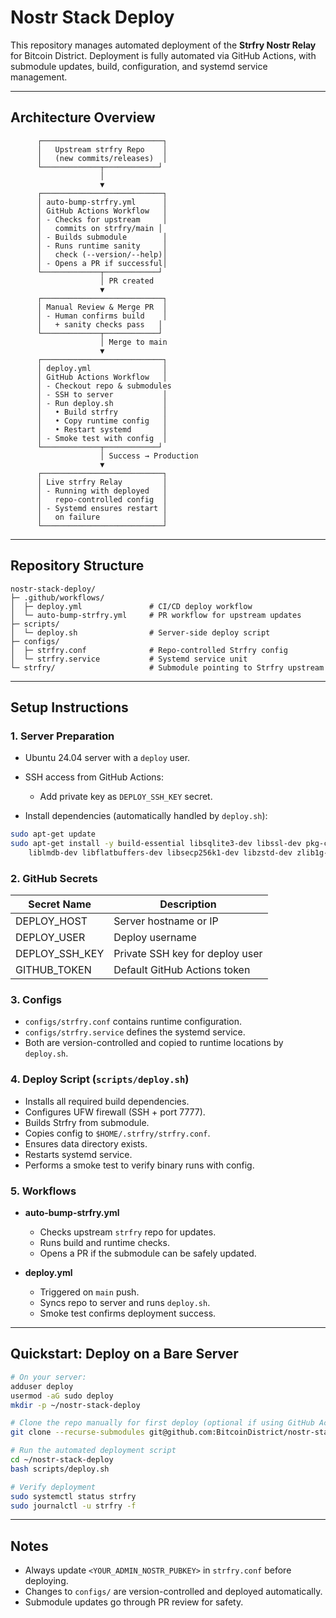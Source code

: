 # Nostr Stack Deploy

This repository manages automated deployment of the **Strfry Nostr Relay** for Bitcoin District. Deployment is fully automated via GitHub Actions, with submodule updates, build, configuration, and systemd service management.

---

## Architecture Overview

```text
      ┌───────────────────────────┐
      │   Upstream strfry Repo    │
      │   (new commits/releases)  │
      └─────────────┬────────────┘
                    │
                    ▼
      ┌───────────────────────────┐
      │ auto-bump-strfry.yml      │
      │ GitHub Actions Workflow   │
      │ - Checks for upstream     │
      │   commits on strfry/main │
      │ - Builds submodule        │
      │ - Runs runtime sanity     │
      │   check (--version/--help)│
      │ - Opens a PR if successful│
      └─────────────┬────────────┘
                    │ PR created
                    ▼
      ┌───────────────────────────┐
      │ Manual Review & Merge PR  │
      │ - Human confirms build    │
      │   + sanity checks pass   │
      └─────────────┬────────────┘
                    │ Merge to main
                    ▼
      ┌───────────────────────────┐
      │ deploy.yml                │
      │ GitHub Actions Workflow   │
      │ - Checkout repo & submodules
      │ - SSH to server           │
      │ - Run deploy.sh           │
      │   • Build strfry          │
      │   • Copy runtime config   │
      │   • Restart systemd       │
      │ - Smoke test with config  │
      └─────────────┬────────────┘
                    │ Success → Production
                    ▼
      ┌───────────────────────────┐
      │ Live strfry Relay         │
      │ - Running with deployed   │
      │   repo-controlled config  │
      │ - Systemd ensures restart │
      │   on failure              │
      └───────────────────────────┘
```

---

## Repository Structure

```
nostr-stack-deploy/
├─ .github/workflows/
│  ├─ deploy.yml               # CI/CD deploy workflow
│  └─ auto-bump-strfry.yml     # PR workflow for upstream updates
├─ scripts/
│  └─ deploy.sh                # Server-side deploy script
├─ configs/
│  ├─ strfry.conf              # Repo-controlled Strfry config
│  └─ strfry.service           # Systemd service unit
└─ strfry/                     # Submodule pointing to Strfry upstream
```

---

## Setup Instructions

### 1. Server Preparation

* Ubuntu 24.04 server with a `deploy` user.
* SSH access from GitHub Actions:

  * Add private key as `DEPLOY_SSH_KEY` secret.
* Install dependencies (automatically handled by `deploy.sh`):

```bash
sudo apt-get update
sudo apt-get install -y build-essential libsqlite3-dev libssl-dev pkg-config \
    liblmdb-dev libflatbuffers-dev libsecp256k1-dev libzstd-dev zlib1g-dev
```

### 2. GitHub Secrets

| Secret Name      | Description                     |
| ---------------- | ------------------------------- |
| DEPLOY\_HOST     | Server hostname or IP           |
| DEPLOY\_USER     | Deploy username                 |
| DEPLOY\_SSH\_KEY | Private SSH key for deploy user |
| GITHUB\_TOKEN    | Default GitHub Actions token    |

### 3. Configs

* `configs/strfry.conf` contains runtime configuration.
* `configs/strfry.service` defines the systemd service.
* Both are version-controlled and copied to runtime locations by `deploy.sh`.

### 4. Deploy Script (`scripts/deploy.sh`)

* Installs all required build dependencies.
* Configures UFW firewall (SSH + port 7777).
* Builds Strfry from submodule.
* Copies config to `$HOME/.strfry/strfry.conf`.
* Ensures data directory exists.
* Restarts systemd service.
* Performs a smoke test to verify binary runs with config.

### 5. Workflows

* **auto-bump-strfry.yml**

  * Checks upstream `strfry` repo for updates.
  * Runs build and runtime checks.
  * Opens a PR if the submodule can be safely updated.
* **deploy.yml**

  * Triggered on `main` push.
  * Syncs repo to server and runs `deploy.sh`.
  * Smoke test confirms deployment success.

---

## Quickstart: Deploy on a Bare Server

```bash
# On your server:
adduser deploy
usermod -aG sudo deploy
mkdir -p ~/nostr-stack-deploy

# Clone the repo manually for first deploy (optional if using GitHub Actions)
git clone --recurse-submodules git@github.com:BitcoinDistrict/nostr-stack-deploy.git ~/nostr-stack-deploy

# Run the automated deployment script
cd ~/nostr-stack-deploy
bash scripts/deploy.sh

# Verify deployment
sudo systemctl status strfry
sudo journalctl -u strfry -f
```

---

## Notes

* Always update `<YOUR_ADMIN_NOSTR_PUBKEY>` in `strfry.conf` before deploying.
* Changes to `configs/` are version-controlled and deployed automatically.
* Submodule updates go through PR review for safety.
